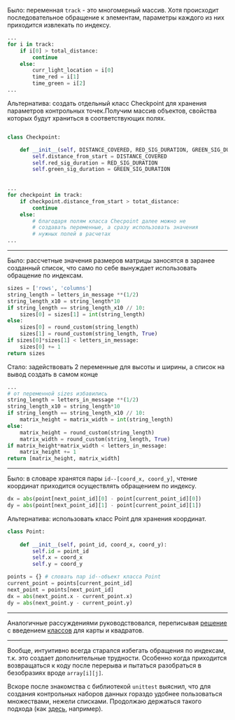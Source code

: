 Было: переменная `track` - это многомерный массив. Хотя происходит последовательное обращение к элементам, параметры каждого из них приходится извлекать по индексу.

```python
...
for i in track:
    if i[0] > total_distance:
        continue
    else:
        curr_light_location = i[0]
        time_red = i[1]
        time_green = i[2]
...
```

Альтернатива: создать отдельный класс Checkpoint для хранения параметров контрольных точек.Получим массив объектов, свойства которых будут храниться в соответствующих полях.

```python

class Checkpoint:

    def __init__(self, DISTANCE_COVERED, RED_SIG_DURATION, GREEN_SIG_DURATION):
        self.distance_from_start = DISTANCE_COVERED
        self.red_sig_duration = RED_SIG_DURATION
        self.green_sig_duration = GREEN_SIG_DURATION
        

...
for checkpoint in track:
    if checkpoint.distance_from_start > totat_distance:
        continue
    else:
        # благодаря полям класса Checpoint далее можно не
        # создавать переменные, а сразу использовать значения
        # нужных полей в расчетах
...
```

---

Было: рассчетные значения размеров матрицы заносятся в заранее созданный список, что само по себе вынуждает использовать обращение по индексам.

```python
sizes = ['rows', 'columns']
string_length = letters_in_message **(1/2)
string_length_x10 = string_length*10
if string_length == string_length_x10 // 10:
    sizes[0] = sizes[1] = int(string_length)
else:
    sizes[0] = round_custom(string_length)
    sizes[1] = round_custom(string_length, True)
if sizes[0]*sizes[1] < letters_in_message:
    sizes[0] += 1
return sizes
```

Стало: задействовать 2 переменные для высоты и ширины, а список на вывод создать в самом конце

```python
...
# от переменной sizes избавились
string_length = letters_in_message **(1/2)
string_length_x10 = string_length*10
if string_length == string_length_x10 // 10:
    matrix_height = matrix_width = int(string_length)
else:
    matrix_height = round_custom(string_length)
    matrix_width = round_custom(string_length, True)
if matrix_height*matrix_width < letters_in_message:
    matrix_height += 1
return [matrix_height, matrix_width]
```

---

Было: в словаре хранятся пары `id--[coord_x, coord_y]`, чтение координат приходится осуществлять обращением по индексу.

```python
dx = abs(point[next_point_id][0] - point[current_point_id][0])
dy = abs(point[next_point_id][1] - point[current_point_id][1])
```

Альтернатива: использовать класс Point для хранения координат.

```python
class Point:
    
    def __init__(self, point_id, coord_x, coord_y):
        self.id = point_id
        self.x = coord_x
        self.y = coord_y

points = {} # словать пар id--объект класса Point
current_point = points[current_point_id]
next_point = points[next_point_id]
dx = abs(next_point.x - current_point.x)
dy = abs(next_point.y - current_point.y)
```

---

Аналогичные рассуждениями руководствовался, переписывая [решение](https://github.com/d-tsygolnik/exercises/blob/aea095b4f7b1c6bb06b6d8f73339166d1b471436/python/code_practice/00_simple/ex_3/ex_3_sol.py#L31) с введением [классов](https://github.com/d-tsygolnik/clean_code/blob/ex_3_v1_upgrade/ex_3_v2_classes.py) для карты и квадратов.

---

Вообще, интуитивно всегда старался избегать обращения по индексам, т.к. это создает дополнительные трудности. Особенно когда приходится возвращаться к коду после перерыва и пытаться разобраться в безобразиях вроде `array[i][j]`.

Вскоре после знакомства с библиотекой `unittest` выяснил, что для создания контрольных наборов данных гораздо удобнее пользоваться множествами, нежели списками. Продолжаю держаться такого подхода (как [здесь](https://github.com/d-tsygolnik/clean_code/blob/bceb2f98611c2eeb23e3f6d951f012691bfecb0e/test_classes.py#L77), например).
